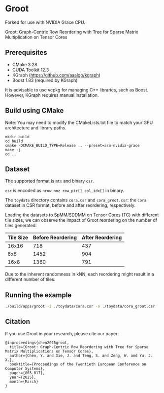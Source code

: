 # Groot
Forked for use with NVIDIA Grace CPU.

Groot: Graph-Centric Row Reordering with Tree for Sparse Matrix Multiplication on Tensor Cores

## Prerequisites
- CMake 3.28
- CUDA Toolkit 12.3
- KGraph (https://github.com/aaalgo/kgraph) 
- Boost 1.83 (required by KGraph)

It is advisable to use vcpkg for managing C++ libraries, such as Boost. However, KGraph requires manual installation.


## Build using CMake
Note: You may need to modify the CMakeLists.txt file to match your GPU architecture and library paths.

```
mkdir build
cd build
cmake -DCMAKE_BUILD_TYPE=Release .. --preset=arm-nvidia-grace
make -j
cd ..
```

## Dataset
The supported format is `mtx` and binary `csr`. 

`csr` is encoded as `nrow nnz row_ptr[] col_idx[]` in binary.

The `toydata` directory contains `cora.csr` and `cora_groot.csr`: the `Cora` dataset in CSR format, before and after reordering, respectively.

Loading the datasets to SpMM/SDDMM on Tensor Cores (TC) with different tile sizes, we can observe the impact of Groot reordering on the number of tiles generated:


| Tile Size | Before Reordering | After Reordering |
|-----------|-------------------|------------------|
| 16x16     | 718               | 437              |
| 8x8       | 1452              | 904              |
| 16x8      | 1360              | 791              |


Due to the inherent randomness in kNN, each reordering might result in a different number of tiles.

## Running the example

```bash
./build/apps/groot -i ./toydata/cora.csr -o ./toydata/cora_groot.csr
```

## Citation
If you use Groot in your research, please cite our paper:
```
@inproceedings{chen2025groot,
  title={Groot: Graph-Centric Row Reordering with Tree for Sparse Matrix Multiplications on Tensor Cores},
  author={Chen, Y. and Xie, J. and Teng, S. and Zeng, W. and Yu, J. X.},
  booktitle={Proceedings of the Twentieth European Conference on Computer Systems},
  pages={803-817},
  year={2025},
  month={March}
}
```
